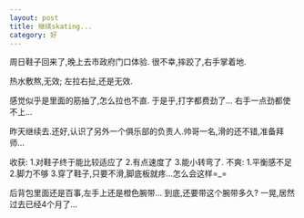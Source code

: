 ```yaml
---
layout: post
title: 继续skating...
category: 好
---
```

周日鞋子回来了,晚上去市政府门口体验.
很不幸,摔跤了,右手掌着地.

热水敷熬,无效;
左拉右扯,还是无效.

感觉似乎是里面的筋抽了,怎么拉也不直.
于是乎,打字都费劲了...
右手一点劲都使不上...

昨天继续去.还好,认识了另外一个俱乐部的负责人.帅哥一名,滑的还不错,准备拜师...

收获:
1.对鞋子终于能比较适应了
2.有点速度了
3.能小转弯了.
不爽:
1.平衡感不足
2.脚力不够
3.穿了鞋子,只要不滑,脚底板就疼...怎么会这样=_=


后背包里面还是百事,左手上还是橙色腕带...
到底,还要带这个腕带多久?
一晃,居然过去已经4个月了...